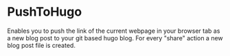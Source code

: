 # PushToHugo

Enables you to push the link of the current webpage in your browser tab as a new blog post to your git based hugo blog.
For every "share" action a new blog post file is created.

